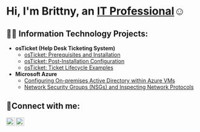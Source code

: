 <h1>Hi, I'm Brittny, an <a href="https://www.linkedin.com/in/brittny-turbeville-7414b491/">IT Professional</a>☺</h1>

<h2>👨‍💻 Information Technology Projects:</h2>

- <b>osTicket (Help Desk Ticketing System)</b>
  - [osTicket: Prerequisites and Installation](https://github.com/Foxfire342/osticket-prereqs)
  - [osTicket: Post-Installation Configuration](https://github.com/Foxfire342/post-install-config)
  - [osTicket: Ticket Lifecycle Examples](https://github.com/Foxfire342/ticket-lifecycle)
- <b>Microsoft Azure</b>
  - [Configuring On-premises Active Directory within Azure VMs](https://github.com/Foxfire34/configure-ad)
  - [Network Security Groups (NSGs) and Inspecting Network Protocols](https://github.com/Foxfire342/azure-network-protocols)

<h2>🤳Connect with me:</h2>

[<img align="left" alt="Brittny| Twitter" width="22px" src="https://cdn.jsdelivr.net/npm/simple-icons@v3/icons/twitter.svg" />][twitter]
[<img align="left" alt="Brittny | LinkedIn" width="22px" src="https://cdn.jsdelivr.net/npm/simple-icons@v3/icons/linkedin.svg" />][linkedin]

[twitter]: https://twitter.com/IntelInfinite
[linkedin]: https://www.linkedin.com/in/brittny-turbeville-7414b491/
